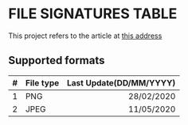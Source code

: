 # FILE SIGNATURES TABLE

This project refers to the article at [this address](https://www.garykessler.net/library/file_sigs.html)

## Supported formats

|   #   | File type | Last Update(DD/MM/YYYY) |
|------:|:----------|------------:|
|     1 | PNG       | 28/02/2020  |
|     2 | JPEG      | 11/05/2020  |
